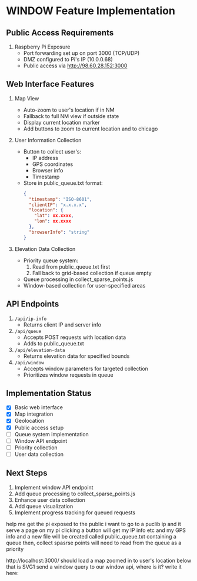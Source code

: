 # WINDOW Feature Implementation

## Public Access Requirements
1. Raspberry Pi Exposure
   - Port forwarding set up on port 3000 (TCP/UDP)
   - DMZ configured to Pi's IP (10.0.0.68)
   - Public access via http://98.60.28.152:3000

## Web Interface Features
1. Map View
   - Auto-zoom to user's location if in NM
   - Fallback to full NM view if outside state
   - Display current location marker
   - Add buttons to zoom to current location and to chicago

2. User Information Collection
   - Button to collect user's:
     - IP address
     - GPS coordinates
     - Browser info
     - Timestamp
   - Store in public_queue.txt format:
     ```json
     {
       "timestamp": "ISO-8601",
       "clientIP": "x.x.x.x",
       "location": {
         "lat": xx.xxxx,
         "lon": xx.xxxx
       },
       "browserInfo": "string"
     }
     ```

3. Elevation Data Collection
   - Priority queue system:
     1. Read from public_queue.txt first
     2. Fall back to grid-based collection if queue empty
   - Queue processing in collect_sparse_points.js
   - Window-based collection for user-specified areas

## API Endpoints
1. `/api/ip-info`
   - Returns client IP and server info
2. `/api/queue`
   - Accepts POST requests with location data
   - Adds to public_queue.txt
3. `/api/elevation-data`
   - Returns elevation data for specified bounds
4. `/api/window`
   - Accepts window parameters for targeted collection
   - Prioritizes window requests in queue

## Implementation Status
- [x] Basic web interface
- [x] Map integration
- [x] Geolocation
- [x] Public access setup
- [ ] Queue system implementation
- [ ] Window API endpoint
- [ ] Priority collection
- [ ] User data collection

## Next Steps
1. Implement window API endpoint
2. Add queue processing to collect_sparse_points.js
3. Enhance user data collection
4. Add queue visualization
5. Implement progress tracking for queued requests

help me get the pi exposed to the public 
i want to go to a puclib ip
and it serve a page on my pi
clicking a button will get my IP info etc and my GPS info
and a new file will be created called public_queue.txt containing a queue
then, collect spasrse points will need to read from the queue as a priority

http://localhost:3000/ 
should load a map zoomed in to user's location
below that is SVG1
send a window query to our window api, where is it?
 write it here:

